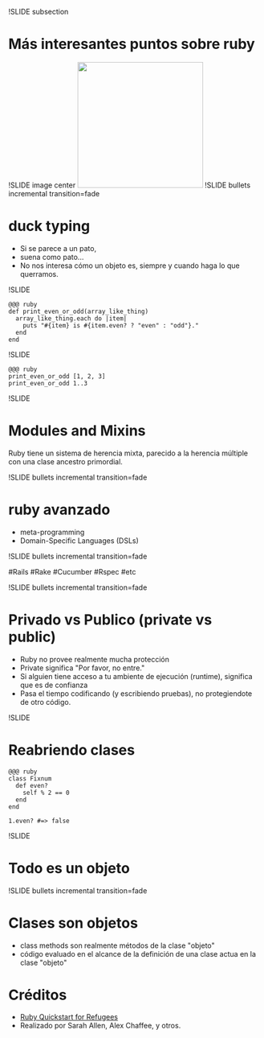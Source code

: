 !SLIDE subsection

# Más interesantes puntos sobre ruby

!SLIDE image center
<img src="/images/duck_typing.jpg" width="250">
!SLIDE bullets incremental transition=fade
# duck typing

* Si se parece a un pato,
* suena como pato...
* No nos interesa cómo un objeto es, siempre y cuando haga lo que querramos.

!SLIDE

    @@@ ruby
    def print_even_or_odd(array_like_thing)
      array_like_thing.each do |item|
        puts "#{item} is #{item.even? ? "even" : "odd"}."
      end
    end

!SLIDE

    @@@ ruby
    print_even_or_odd [1, 2, 3]
    print_even_or_odd 1..3

!SLIDE

# Modules and Mixins
<div class="big-text"> Ruby tiene un sistema de herencia mixta, parecido a la herencia múltiple con una clase ancestro primordial.</div>

!SLIDE bullets incremental transition=fade

# ruby avanzado

* meta-programming
* Domain-Specific Languages (DSLs)

!SLIDE bullets incremental transition=fade

#Rails
#Rake
#Cucumber
#Rspec
#etc


!SLIDE bullets incremental transition=fade

# Privado vs Publico (private vs public)

* Ruby no provee realmente mucha protección
* Private significa "Por favor, no entre."
* Si alguien tiene acceso a tu ambiente de ejecución (runtime), significa que es de confianza
* Pasa el tiempo codificando (y escribiendo pruebas), no protegiendote de otro código.

!SLIDE
# Reabriendo clases

    @@@ ruby
    class Fixnum
      def even?
        self % 2 == 0
      end
    end

    1.even? #=> false

!SLIDE
# Todo es un objeto

!SLIDE bullets incremental transition=fade

# Clases son objetos

* class methods son realmente métodos de la clase "objeto"
* código evaluado en el alcance de la definición de una clase actua en la clase "objeto"

<!SLIDE bullets incremental transition=fade>
# Créditos

* [Ruby Quickstart for Refugees](https://gist.github.com/190567)
* Realizado por Sarah Allen, Alex Chaffee, y otros.


